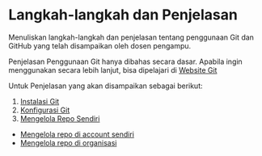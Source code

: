 # Langkah-langkah dan Penjelasan

Menuliskan langkah-langkah dan penjelasan tentang penggunaan Git dan GitHub yang telah disampaikan oleh dosen pengampu. 

Penjelasan Penggunaan Git hanya dibahas secara dasar. Apabila ingin menggunakan secara lebih lanjut, bisa dipelajari di [Website Git](https://www.git-scm.com/)

Untuk Penjelasan yang akan disampaikan sebagai berikut:

1. [Instalasi Git](https://github.com/PrasastiDani/01-git-github/blob/main/01-instal-git.md)
2. [Konfigurasi Git](https://github.com/PrasastiDani/01-git-github/blob/main/02-konfigurasi-git.md)
3. [Mengelola Repo Sendiri](https://github.com/PrasastiDani/01-git-github/blob/main/03-mengelola-repo-sendiri.md)
* [Mengelola repo di account sendiri](https://github.com/PrasastiDani/01-git-github/blob/main/03-mengelola-repo-sendiri-account.md)
* [Mengelola repo di organisasi](https://github.com/PrasastiDani/01-git-github/blob/main/03-mengelola-repo-sendiri-organisasi.md)